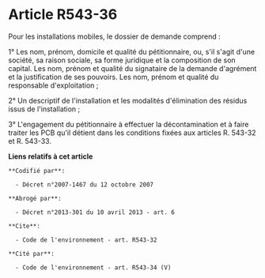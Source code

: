 # Article R543-36

Pour les installations mobiles, le dossier de demande comprend : 

1° Les nom, prénom, domicile et qualité du pétitionnaire, ou, s'il s'agit d'une société, sa raison sociale, sa forme
juridique et la composition de son capital. Les nom, prénom et qualité du signataire de la demande d'agrément et la
justification de ses pouvoirs. Les nom, prénom et qualité du responsable d'exploitation ; 

2° Un descriptif de l'installation et les modalités d'élimination des résidus issus de l'installation ; 

3° L'engagement du pétitionnaire à effectuer la décontamination et à faire traiter les PCB qu'il détient dans les conditions
fixées aux articles R. 543-32 et R. 543-33.

**Liens relatifs à cet article**

	**Codifié par**:

	  - Décret n°2007-1467 du 12 octobre 2007

	**Abrogé par**:

	  - Décret n°2013-301 du 10 avril 2013 - art. 6

	**Cite**:

	  - Code de l'environnement - art. R543-32

	**Cité par**:

	  - Code de l'environnement - art. R543-34 (V)
